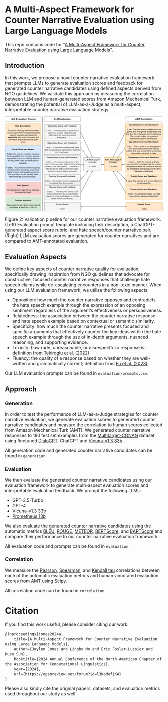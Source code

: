 # A Multi-Aspect Framework for Counter Narrative Evaluation using Large Language Models

This repo contains code for "[A Multi-Aspect Framework for Counter Narrative Evaluation using Large Language Models](https://arxiv.org/abs/2402.11676)".

## Introduction

In this work, we propose a novel counter narrative evaluation framework that prompts LLMs to generate evaluation scores and feedback for generated counter narrative candidates using defined aspects derived from NGO guidelines. We validate this approach by measuring the correlation between LLM and human-generated scores from Amazon Mechanical Turk, demonstrating the potential of LLM-as-a-Judge as a multi-aspect, interpretable counter narrative evaluation strategy.

<div align="center">
    <img src="methodology.png" title="Methodology Figure">
</div>

Figure 2: Validation pipeline for our counter narrative evaluation framework. (Left) Evaluation prompt template including task description, a ChatGPT-generated aspect score rubric, and hate speech/counter narrative pair. (Right) LLM evaluation scores are generated for counter narratives and are compared to AMT-annotated evaluation.

## Evaluation Aspects

We define key aspects of counter narrative quality for evaluation, specifically drawing inspiration from NGO guidelines that advocate for constructive, focused counter narrative responses that challenge hate speech claims while de-escalating encounters in a non-toxic manner. When using our LLM evaluation framework, we utilize the following aspects:

- Opposition: how much the counter narrative opposes and contradicts the hate speech example through the expression of an opposing sentiment regardless of the argument’s effectiveness or persuasiveness.
- Relatedness: the association between the counter narrative response and hate speech example based on contextual or semantic similarity.
- Specificity: how much the counter narrative presents focused and specific arguments that effectively counter the key ideas within the hate speech example through the use of in-depth arguments, nuanced reasoning, and supporting evidence.
- Toxicity: how rude, unreasonable, or disrespectful a response is; definition from [Tekiroglu et al. (2022)](https://arxiv.org/abs/2204.01440)
- Fluency: the quality of a response based on whether they are well-written and grammatically correct; definition from [Fu et al. (2023)](https://arxiv.org/abs/2302.04166)

Our LLM evaluation prompts can be found in `evaluation/prompts.csv`.

## Approach

### Generation

In order to test the performance of LLM-as-a-Judge strategies for counter narrative evaluation, we generate evaluation scores to generated counter narrative candidates and measure the correlation to human scores collected from Amazon Mechanical Turk (AMT). We generated counter narrative responses to 180 test set examples from the [Multitarget-CONAN](https://github.com/marcoguerini/CONAN) dataset using finetuned [DialoGPT](https://huggingface.co/microsoft/DialoGPT-medium), ChatGPT and [Vicuna-v1.3 33b](https://huggingface.co/lmsys/vicuna-33b-v1.3). 

All generation code and generated counter narrative candidates can be found in `generation`.

### Evaluation

We then evaluate the generated counter narrative candidates using our evaluation framework to generate multi-aspect evaluation scores and interpretable evaluation feedback. We prompt the following LLMs:
- GPT-3.5-Turbo
- GPT-4
- [Vicuna-v1.3 33b](https://huggingface.co/lmsys/vicuna-33b-v1.3)
- [Prometheus 13b](https://huggingface.co/kaist-ai/prometheus-13b-v1.0)

We also evaluate the generated counter narrative candidates using the automatic metrics [BLEU](https://www.nltk.org/_modules/nltk/translate/bleu_score.html), [ROUGE](https://pypi.org/project/rouge-score/), [METEOR](https://huggingface.co/spaces/evaluate-metric/meteor), [BERTScore](https://huggingface.co/spaces/evaluate-metric/bertscore), and [BARTScore](https://github.com/neulab/BARTScore) and compare their performance to our counter narrative evaluation framework. 

All evaluation code and prompts can be found in `evaluation`.

### Correlation

We measure the [Pearson](https://docs.scipy.org/doc/scipy/reference/generated/scipy.stats.pearsonr.html), [Spearman](https://docs.scipy.org/doc/scipy/reference/generated/scipy.stats.spearmanr.html), and [Kendall tau](https://docs.scipy.org/doc/scipy/reference/generated/scipy.stats.kendalltau.html) correlations between each of the automatic evaluation metrics and human-annotated evalaution scores from AMT using Scipy. 

All correlation code can be found in `correlation`. 

# Citation

If you find this work useful, please consider citing our work:

```
@inproceedings{jones2024a,
    title={A Multi-Aspect Framework for Counter Narrative Evaluation using Large Language Models},
    author={Jaylen Jones and Lingbo Mo and Eric Fosler-Lussier and Huan Sun},
    booktitle={2024 Annual Conference of the North American Chapter of the Association for Computational Linguistics},
    year={2024},
    url={https://openreview.net/forum?id=l3KoMef1KA}
}
```

Please also kindly cite the original papers, datasets, and evaluation metrics used throughout our study as well.
